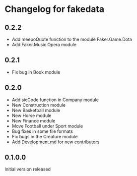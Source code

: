 # Changelog for fakedata

## 0.2.2

* Add meepoQuote function to the module Faker.Game.Dota
* Add Faker.Music.Opera module

## 0.2.1

* Fix bug in Book module

## 0.2.0

* Add sicCode function in Company module
* New Construction module
* New Basketball module
* New Horse module
* New Finance module
* Move Football under Sport module
* Bug fixes in some file formats
* Fix bugs in the Creature module
* Add Development.md for new contributors

## 0.1.0.0

Initial version released
